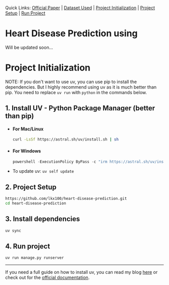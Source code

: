 Quick Links: [Official Paper](https://www.computer.org/csdl/proceedings-article/hiset/2024/607000a128/21MMhRlfai4) | [Dataset Used](https://archive.ics.uci.edu/dataset/45/heart+disease) | [Project Initialization](#project-initialization) | [Project Setup](#2-project-setup) | [Run Project](#4-run-project)

# Heart Disease Prediction using 
Will be updated soon...

# Project Initialization

NOTE: If you don't want to use uv, you can use pip to install the dependencies. But I highly recommend using uv as it is much better than pip. You need to replace `uv run` with `python` in the commands below.

## 1. Install UV - Python Package Manager (better than pip)

- #### For Mac/Linux
    ```bash
    curl -LsSf https://astral.sh/uv/install.sh | sh
    ```

- #### For Windows
    ```PowerShell
    powershell -ExecutionPolicy ByPass -c "irm https://astral.sh/uv/install.ps1 | iex"
    ```

- To update uv: `uv self update`

## 2. Project Setup
```bash
https://github.com/lkx100/heart-disease-prediction.git
cd heart-disease-prediction
```

## 3. Install dependencies
```bash
uv sync
```

## 4. Run project
```bash
uv run manage.py runserver
```  

***

If you need a full guide on how to install uv, you can read my blog [here](https://acecoderbeta.onrender.com/blogpost/post/best-python-package-manager-uv/) or check out for the [official documentation](https://docs.astral.sh/uv/).

